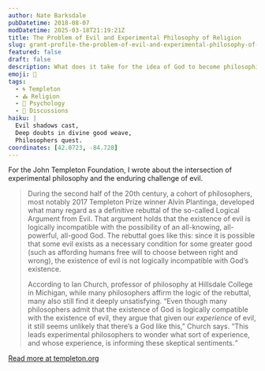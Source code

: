 ```yaml
---
author: Nate Barksdale
pubDatetime: 2018-08-07
modDatetime: 2025-03-18T21:19:21Z
title: The Problem of Evil and Experimental Philosophy of Religion
slug: grant-profile-the-problem-of-evil-and-experimental-philosophy-of-religion
featured: false
draft: false
description: What does it take for the idea of God to become philosophically untenable? It may depend on who you ask.
emoji: 🤔
tags:
  - 🌀 Templeton
  - ⛪ Religion
  - 🧠 Psychology
  - 📖 Discussions
haiku: |
  Evil shadows cast,  
  Deep doubts in divine good weave,  
  Philosophers quest.
coordinates: [42.0723, -84.728]
---
```


For the John Templeton Foundation, I wrote about the intersection of experimental philosophy and the enduring challenge of evil.

> During the second half of the 20th century, a cohort of philosophers, most notably 2017 Templeton Prize winner Alvin Plantinga, developed what many regard as a definitive rebuttal of the so-called Logical Argument from Evil. That argument holds that the existence of evil is logically incompatible with the possibility of an all-knowing, all-powerful, all-good God. The rebuttal goes like this: since it is possible that some evil exists as a necessary condition for some greater good (such as affording humans free will to choose between right and wrong), the existence of evil is not logically incompatible with God’s existence.
>
> According to Ian Church, professor of philosophy at Hillsdale College in Michigan, while many philosophers affirm the logic of the rebuttal, many also still find it deeply unsatisfying. “Even though many philosophers admit that the existence of God is logically compatible with the existence of evil, they argue that given our _experience_ of evil, it still seems unlikely that there’s a God like this,” Church says. “This leads experimental philosophers to wonder what sort of experience, and whose experience, is informing these skeptical sentiments._”_

[Read more at templeton.org](https://www.templeton.org/grant/the-problem-of-evil-and-experimental-philosophy-of-religion)

